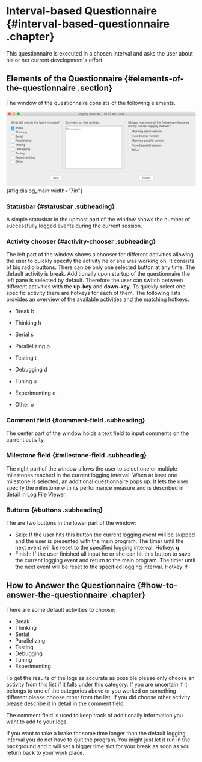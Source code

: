 <!--
  Copyright (c) 2015-2017 by IT Center, RWTH Aachen University

  This file is part of EffortLog, a tool for collecting software
  development effort.

  EffortLog is free software: you can redistribute it and/or modify
  it under the terms of the GNU General Public License as published by
  the Free Software Foundation, either version 3 of the License, or
  (at your option) any later version.

  EffortLog is distributed in the hope that it will be useful,
  but WITHOUT ANY WARRANTY; without even the implied warranty of
  MERCHANTABILITY or FITNESS FOR A PARTICULAR PURPOSE.  See the
  GNU General Public License for more details.

  You should have received a copy of the GNU General Public License
  along with EffortLog.  If not, see <http://www.gnu.org/licenses/>.
-->

Interval-based Questionnaire {#interval-based-questionnaire .chapter}
============================

This questionnaire is executed in a chosen interval and asks the user
about his or her current development's effort.

Elements of the Questionnaire {#elements-of-the-questionnaire .section}
-----------------------------

The window of the questionnaire consists of the following elements.

![The questionnaire window.](images/dialog_main.png){#fig:dialog_main
width="7in"}

### Statusbar {#statusbar .subheading}

A simple statusbar in the upmost part of the window shows the number of
successfully logged events during the current session.

### Activity chooser {#activity-chooser .subheading}

The left part of the window shows a chooser for different activities
allowing the user to quickly specify the activity he or she was working
on. It consists of big radio buttons. There can be only one selected
button at any time. The default activity is break. Additionally upon
startup of the questionnaire the left pane is selected by default.
Therefore the user can switch between different activities with the
**up-key** and **down-key**. To quickly select one specific activity
there are hotkeys for each of them. The following lists provides an
overview of the available activities and the matching hotkeys.

-   Break b

-   Thinking h

-   Serial s

-   Parallelizing p

-   Testing t

-   Debugging d

-   Tuning u

-   Experimenting e

-   Other o

### Comment field {#comment-field .subheading}

The center part of the window holds a text field to input comments on
the current activity.

### Milestone field {#milestone-field .subheading}

The right part of the window allows the user to select one or multiple
milestones reached in the current logging interval. When at least one
milestone is selected, an additional questionnaire pops up. It lets the
user specify the milestone with its performance measure and is described
in detail in [Log File Viewer](#log-file-viewer).

### Buttons {#buttons .subheading}

The are two buttons in the lower part of the window:

-   Skip: If the user hits this button the current logging event will be
    skipped and the user is presented with the main program. The timer
    until the next event will be reset to the specified
    logging interval. Hotkey: **q**
-   Finish: If the user finished all input he or she can hit this button
    to save the current logging event and return to the main program.
    The timer until the next event will be reset to the specified
    logging interval. Hotkey: **f**

How to Answer the Questionnaire {#how-to-answer-the-questionnaire .chapter}
-------------------------------

There are some default activities to choose:

-   Break
-   Thinking
-   Serial
-   Parallelizing
-   Testing
-   Debugging
-   Tuning
-   Experimenting

To get the results of the logs as accurate as possible please only
choose an activity from this list if it falls under this category. If
you are uncertain if it belongs to one of the categories above or you
worked on something different please choose other from the list. If you
did choose other activity please describe it in detail in the comment
field.

The comment field is used to keep track of additionally information you
want to add to your logs.

If you want to take a brake for some time longer than the default
logging interval you do not have to quit the program. You might just let
it run in the background and it will set a bigger time slot for your
break as soon as you return back to your work place.
